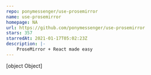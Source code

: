 ```yaml
---
repo: ponymessenger/use-prosemirror
name: use-prosemirror
homepage: NA
url: https://github.com/ponymessenger/use-prosemirror
stars: 357
starredAt: 2021-01-17T05:02:23Z
description: |-
    ProseMirror + React made easy
---
```


[object Object]
